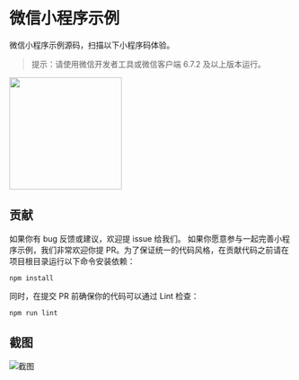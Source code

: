 # 微信小程序示例
微信小程序示例源码，扫描以下小程序码体验。

> 提示：请使用微信开发者工具或微信客户端 6.7.2 及以上版本运行。

<img width="200" src="https://developers.weixin.qq.com/miniprogram/dev/image/demo.jpg">

## 贡献
如果你有 bug 反馈或建议，欢迎提 issue 给我们。
如果你愿意参与一起完善小程序示例，我们非常欢迎你提 PR。为了保证统一的代码风格，在贡献代码之前请在项目根目录运行以下命令安装依赖：

```
npm install
```
同时，在提交 PR 前确保你的代码可以通过 Lint 检查：
```
npm run lint
```

## 截图

![截图](https://developers.weixin.qq.com/miniprogram/dev/image/demo.png?t=18091218)
